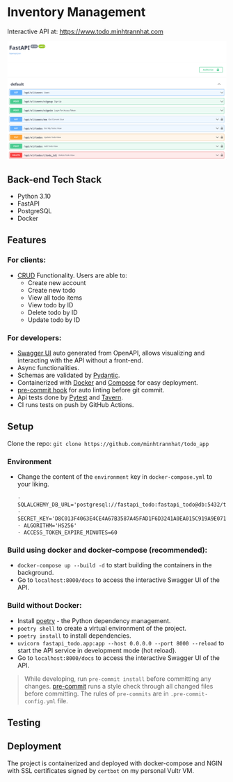 # Inventory Management

Interactive API at: https://www.todo.minhtrannhat.com

<p align="center">
    <img src="./docs/demo.png" />
</p>

## Back-end Tech Stack
+ Python 3.10
+ FastAPI
+ PostgreSQL
+ Docker

## Features

### For clients:
+ [CRUD](https://en.wikipedia.org/wiki/Create,_read,_update_and_delete) Functionality. Users are able to:
  + Create new account
  + Create new todo
  + View all todo items
  + View todo by ID
  + Delete todo by ID
  + Update todo by ID

### For developers:
+ [Swagger UI](https://swagger.io/tools/swagger-ui) auto generated from OpenAPI, allows visualizing and interacting with the API without a front-end.
+ Async functionalities.
+ Schemas are validated by [Pydantic](https://pydantic-docs.helpmanual.io/).
+ Containerized with [Docker](https://www.docker.com/) and [Compose](https://docs.docker.com/compose/) for easy deployment.
+ [pre-commit hook](https://pre-commit.com/) for auto linting before git commit.
+ Api tests done by [Pytest](https://docs.pytest.org/) and [Tavern](https://taverntesting.github.io).
+ CI runs tests on push by GitHub Actions.

## Setup
Clone the repo: `git clone https://github.com/minhtrannhat/todo_app`

### Environment
+ Change the content of the `environment` key in `docker-compose.yml` to your liking.
    ```
    - SQLALCHEMY_DB_URL='postgresql://fastapi_todo:fastapi_todo@db:5432/todo'
    - SECRET_KEY='D8C013F4063E4CE4A67B3587A45FAD1F6D3241A0EA015C919A9E071CD5AA8273'
    - ALGORITHM='HS256'
    - ACCESS_TOKEN_EXPIRE_MINUTES=60
    ```

### Build using docker and docker-compose (recommended):

+ `docker-compose up --build -d` to start building the containers in the background.
+ Go to `localhost:8000/docs` to access the interactive Swagger UI of the API.

### Build without Docker:

+ Install [poetry](https://python-poetry.org/) - the Python dependency management.
+ `poetry shell` to create a virtual environment of the project.
+ `poetry install` to install dependencies.
+ `uvicorn fastapi_todo.app:app --host 0.0.0.0 --port 8000 --reload` to start the API service in development mode (hot reload).
+ Go to `localhost:8000/docs` to access the interactive Swagger UI of the API.

> While developing, run `pre-commit install` before committing any changes. [pre-commit](https://pre-commit.com/) runs a style check through all changed files before committing. The rules of `pre-commits` are in `.pre-commit-config.yml` file.

## Testing

## Deployment
The project is containerized and deployed with docker-compose and NGIN with SSL certificates signed by `certbot` on my personal Vultr VM.
